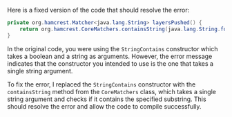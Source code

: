 Here is a fixed version of the code that should resolve the error:

```java
private org.hamcrest.Matcher<java.lang.String> layersPushed() {
    return org.hamcrest.CoreMatchers.containsString(java.lang.String.format("%s: Pushed", this.image.layer()));
}
```

In the original code, you were using the `StringContains` constructor which takes a boolean and a string as arguments. However, the error message indicates that the constructor you intended to use is the one that takes a single string argument.

To fix the error, I replaced the `StringContains` constructor with the `containsString` method from the `CoreMatchers` class, which takes a single string argument and checks if it contains the specified substring. This should resolve the error and allow the code to compile successfully.
